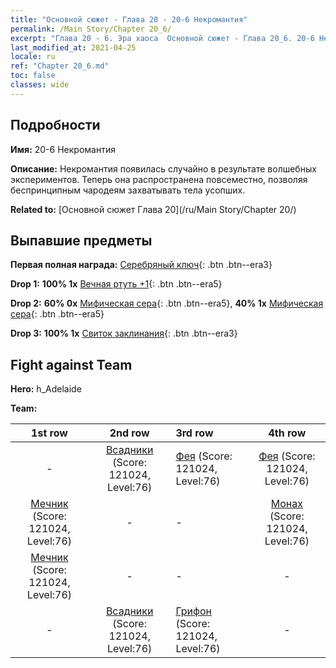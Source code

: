 ```yaml
---
title: "Основной сюжет - Глава 20 - 20-6 Некромантия"
permalink: /Main Story/Chapter 20_6/
excerpt: "Глава 20 - 6. Эра хаоса  Основной сюжет - Глава 20_6. 20-6 Некромантия"
last_modified_at: 2021-04-25
locale: ru
ref: "Chapter 20_6.md"
toc: false
classes: wide
---
```


## Подробности

 **Имя:** 20-6 Некромантия

 **Описание:** Некромантия появилась случайно в результате волшебных экспериментов. Теперь она распространена повсеместно, позволяя беспринципным чародеям захватывать тела усопших.

 **Related to:** [Основной сюжет Глава 20](/ru/Main Story/Chapter 20/)

## Выпавшие предметы

 **Первая полная награда:** [Серебряный ключ](/ItemsRU/con_693/){: .btn .btn--era3}

 **Drop 1:** **100% 1x** [Вечная ртуть +1](/ItemsRU/mat_70/){: .btn .btn--era5}

 **Drop 2:** **60% 0x** [Мифическая сера](/ItemsRU/mat_64/){: .btn .btn--era5}, **40% 1x** [Мифическая сера](/ItemsRU/mat_64/){: .btn .btn--era5}

 **Drop 3:** **100% 1x** [Свиток заклинания](/ItemsRU/con_694/){: .btn .btn--era3}


## Fight against Team
 **Hero:** h_Adelaide

 **Team:**


  | 1st row | 2nd row | 3rd row | 4th row |
  |:----:|:----:|:----|:----:|
  | - | [Всадники](/ru/units/Cavalier/) (Score: 121024, Level:76)  | [Фея](/ru/units/Sprite/) (Score: 121024, Level:76)  | [Фея](/ru/units/Sprite/) (Score: 121024, Level:76)  |
  | [Мечник](/ru/units/Swordsman/) (Score: 121024, Level:76)  | - | - | [Монах](/ru/units/Monk/) (Score: 121024, Level:76)  |
  | [Мечник](/ru/units/Swordsman/) (Score: 121024, Level:76)  | - | - | - |
  | - | [Всадники](/ru/units/Cavalier/) (Score: 121024, Level:76)  | [Грифон](/ru/units/Griffin/) (Score: 121024, Level:76)  | - |


